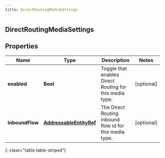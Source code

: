 ```yaml
---
title: DirectRoutingMediaSettings
---
```

## DirectRoutingMediaSettings

## Properties

|Name | Type | Description | Notes|
|------------ | ------------- | ------------- | -------------|
| **enabled** | **Bool** | Toggle that enables Direct Routing for this media type. | [optional] |
| **inboundFlow** | [**AddressableEntityRef**](AddressableEntityRef.html) | The Direct Routing inbound flow id for this media type. | [optional] |
{: class="table table-striped"}


